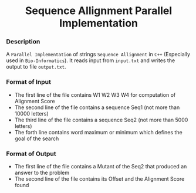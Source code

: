 <h1 align="center">Sequence Allignment Parallel Implementation</h1>

### Description
A `Parallel Implementation` of strings `Sequence Allignment` in `C++` (Especially used in `Bio-Informatics`). It reads input from `input.txt` and writes the output to file `output.txt`.

### Format of Input
- The first line of the file contains W1 W2 W3 W4 for computation of Alignment Score
- The second line of the file contains a sequence Seq1 (not more than 10000 letters)
- The third line of the file contains a sequence Seq2 (not more than 5000 letters)
- The forth line contains word maximum or minimum which defines the goal of the search

### Format of Output
- The first line of the file contains a Mutant of the Seq2 that produced an answer to the problem
- The second line of the file contains its Offset and the Alignment Score found
